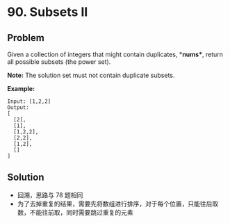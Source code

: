 # 90. Subsets II
## Problem

Given a collection of integers that might contain duplicates, ***nums\***, return all possible subsets (the power set).

**Note:** The solution set must not contain duplicate subsets.

**Example:**

```
Input: [1,2,2]
Output:
[
  [2],
  [1],
  [1,2,2],
  [2,2],
  [1,2],
  []
]
```

## Solution

- 回溯，思路与 78 题相同
- 为了去掉重复的结果，需要先将数组进行排序，对于每个位置，只能往后取数，不能往前取，同时需要跳过重复的元素